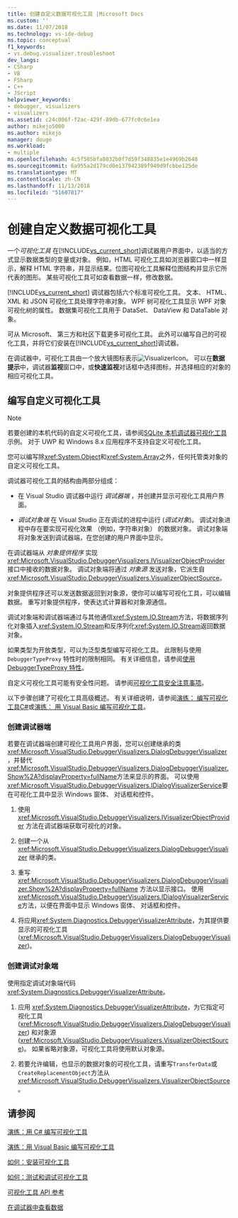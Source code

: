 ```yaml
---
title: 创建自定义数据可视化工具 |Microsoft Docs
ms.custom: ''
ms.date: 11/07/2018
ms.technology: vs-ide-debug
ms.topic: conceptual
f1_keywords:
- vs.debug.visualizer.troubleshoot
dev_langs:
- CSharp
- VB
- FSharp
- C++
- JScript
helpviewer_keywords:
- debugger, visualizers
- visualizers
ms.assetid: c24c006f-f2ac-429f-89db-677fc0c6e1ea
author: mikejo5000
ms.author: mikejo
manager: douge
ms.workload:
- multiple
ms.openlocfilehash: 4c5f505bfa8032b0f7d59f348835e1e4969b2648
ms.sourcegitcommit: 6a955a2d179cd0e137942389f940d9fcbbe125de
ms.translationtype: MT
ms.contentlocale: zh-CN
ms.lasthandoff: 11/13/2018
ms.locfileid: "51607817"
---
```

# <a name="create-custom-data-visualizers"></a>创建自定义数据可视化工具 
 一个*可视化工具* 在[!INCLUDE[vs_current_short](../code-quality/includes/vs_current_short_md.md)]调试器用户界面中，以适当的方式显示数据类型的变量或对象。 例如，HTML 可视化工具如浏览器窗口中一样显示，解释 HTML 字符串，并显示结果。位图可视化工具解释位图结构并显示它所代表的图形。 某些可视化工具可如查看数据一样，修改数据。

 [!INCLUDE[vs_current_short](../code-quality/includes/vs_current_short_md.md)] 调试器包括六个标准可视化工具。 文本、 HTML、 XML 和 JSON 可视化工具处理字符串对象。 WPF 树可视化工具显示 WPF 对象可视化树的属性。 数据集可视化工具用于 DataSet、 DataView 和 DataTable 对象。 

可从 Microsoft、 第三方和社区下载更多可视化工具。 此外可以编写自己的可视化工具，并将它们安装在[!INCLUDE[vs_current_short](../code-quality/includes/vs_current_short_md.md)]调试器。

在调试器中，可视化工具由一个放大镜图标表示![VisualizerIcon](../debugger/media/dbg-tips-visualizer-icon.png "可视化工具图标")。 可以在**数据提示**中，调试器**监视**窗口中，或**快速监视**对话框中选择图标，并选择相应的对象的相应可视化工具。

## <a name="write-custom-visualizers"></a>编写自定义可视化工具

 > [!NOTE]
 > 若要创建的本机代码的自定义可视化工具，请参阅[SQLite 本机调试器可视化工具](https://github.com/Microsoft/VSSDK-Extensibility-Samples/tree/master/SqliteVisualizer)示例。 对于 UWP 和 Windows 8.x 应用程序不支持自定义可视化工具。

您可以编写除<xref:System.Object>和<xref:System.Array>之外，任何托管类对象的自定义可视化工具。  
  
调试器可视化工具的结构由两部分组成：  
  
- 在 Visual Studio 调试器中运行 *调试器端* ，并创建并显示可视化工具用户界面。  
  
- *调试对象端* 在 Visual Studio 正在调试的进程中运行 (*调试对象*)。 调试对象进程中存在要实现可视化效果 （例如，字符串对象） 的数据对象。 调试对象端将对象发送到调试器端，在您创建的用户界面中显示。  

在调试器端从 *对象提供程序* 实现<xref:Microsoft.VisualStudio.DebuggerVisualizers.IVisualizerObjectProvider>接口中接收的数据对象。 调试对象端将通过 *对象源* 发送对象，它派生自<xref:Microsoft.VisualStudio.DebuggerVisualizers.VisualizerObjectSource>。 

对象提供程序还可以发送数据返回到对象源，使你可以编写可视化工具，可以编辑数据。 重写对象提供程序，使表达式计算器和对象源通信。  
  
调试对象端和调试器端通过与其他通信<xref:System.IO.Stream>方法，将数据序列化对象插入<xref:System.IO.Stream>和反序列化<xref:System.IO.Stream>返回数据对象。  

如果类型为开放类型，可以为泛型类型编写可视化工具。 此限制与使用 `DebuggerTypeProxy` 特性时的限制相同。 有关详细信息，请参阅[使用 DebuggerTypeProxy 特性](../debugger/using-debuggertypeproxy-attribute.md)。  
  
自定义可视化工具可能有安全性问题。 请参阅[可视化工具安全注意事项](../debugger/visualizer-security-considerations.md)。  
  
以下步骤创建了可视化工具高级概述。 有关详细说明，请参阅[演练： 编写可视化工具C#](../debugger/walkthrough-writing-a-visualizer-in-csharp.md)或[演练： 用 Visual Basic 编写可视化工具](../debugger/walkthrough-writing-a-visualizer-in-visual-basic.md)。  
  
### <a name="to-create-the-debugger-side"></a>创建调试器端  
  
若要在调试器端创建可视化工具用户界面，您可以创建继承的类<xref:Microsoft.VisualStudio.DebuggerVisualizers.DialogDebuggerVisualizer>，并替代<xref:Microsoft.VisualStudio.DebuggerVisualizers.DialogDebuggerVisualizer.Show%2A?displayProperty=fullName>方法来显示的界面。 可以使用<xref:Microsoft.VisualStudio.DebuggerVisualizers.IDialogVisualizerService>要在可视化工具中显示 Windows 窗体、 对话框和控件。  
  
1.  使用 <xref:Microsoft.VisualStudio.DebuggerVisualizers.IVisualizerObjectProvider> 方法在调试器端获取可视化的对象。  
  
1.  创建一个从 <xref:Microsoft.VisualStudio.DebuggerVisualizers.DialogDebuggerVisualizer> 继承的类。  
  
1.  重写 <xref:Microsoft.VisualStudio.DebuggerVisualizers.DialogDebuggerVisualizer.Show%2A?displayProperty=fullName> 方法以显示接口。 使用<xref:Microsoft.VisualStudio.DebuggerVisualizers.IDialogVisualizerService>方法，以便在界面中显示 Windows 窗体、 对话框和控件。  
  
4.  将应用<xref:System.Diagnostics.DebuggerVisualizerAttribute>，为其提供要显示的可视化工具 (<xref:Microsoft.VisualStudio.DebuggerVisualizers.DialogDebuggerVisualizer>)。  
  
### <a name="to-create-the-debuggee-side"></a>创建调试对象端  
  
使用指定调试对象端代码<xref:System.Diagnostics.DebuggerVisualizerAttribute>。  
  
1.  应用 <xref:System.Diagnostics.DebuggerVisualizerAttribute>，为它指定可视化工具 (<xref:Microsoft.VisualStudio.DebuggerVisualizers.DialogDebuggerVisualizer>) 和对象源 (<xref:Microsoft.VisualStudio.DebuggerVisualizers.VisualizerObjectSource>)。 如果省略对象源，可视化工具将使用默认对象源。  
  
1.  若要允许编辑，也显示的数据对象的可视化工具，请重写`TransferData`或`CreateReplacementObject`方法从<xref:Microsoft.VisualStudio.DebuggerVisualizers.VisualizerObjectSource>。   
  
## <a name="see-also"></a>请参阅
  
 [演练：用 C# 编写可视化工具](../debugger/walkthrough-writing-a-visualizer-in-csharp.md)  

 [演练：用 Visual Basic 编写可视化工具](../debugger/walkthrough-writing-a-visualizer-in-visual-basic.md)  
  
 [如何：安装可视化工具](../debugger/how-to-install-a-visualizer.md)  
  
 [如何：测试和调试可视化工具](../debugger/how-to-test-and-debug-a-visualizer.md)  
  
 [可视化工具 API 参考](../debugger/visualizer-api-reference.md)  
  
 [在调试器中查看数据](../debugger/viewing-data-in-the-debugger.md)